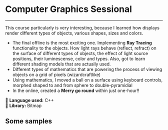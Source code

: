 # Computer Graphics Sessional
---
This course particularly is very interesting, because I learned how displays render different types of objects, various shapes, sizes and colors. 
- The final offline is the most exciting one. Implementing **Ray Tracing** functionality to the objects. How light rays behave (reflect, refract) on the surface of different types of objects, the effect of light source positions, their luminescense, color and types. Also, got to learn different shading models that are actually used.
- Different types of mathematics that are powering the process of viewing objects on a grid of pixels (wizardcraftlike)
- Using mathematics, I moved a ball on a surface using keyboard controls, morphed shaped to and from sphere to double-pyramidial
- In the online, created a **Merry go round** within just one-hour!!

🖤 **Language used:** C++ \
🧰 **Library:** Bitmap

## Some samples
